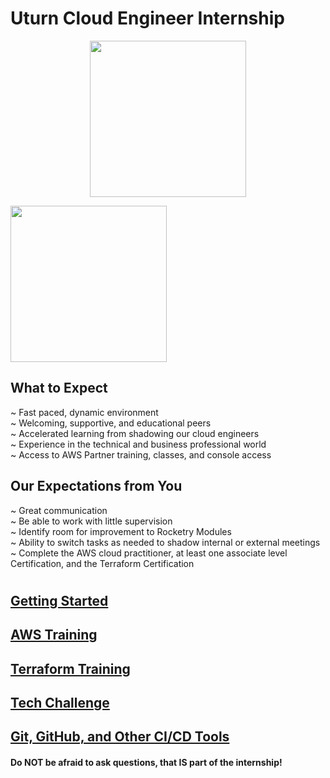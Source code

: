 <!-- ![forthebadge](https://forthebadge.com/images/badges/check-it-out.svg) -->
# Uturn Cloud Engineer Internship
<p align="center">
  <img src="https://media.giphy.com/media/zpXjSbBtrqyCUSTThL/giphy.gif" width="250"/>
</p>
<img src="https://media.giphy.com/media/zpXjSbBtrqyCUSTThL/giphy.gif" width="250"/>

## What to Expect
~ Fast paced, dynamic environment \
~ Welcoming, supportive, and educational peers \
~ Accelerated learning from shadowing our cloud engineers \
~ Experience in the technical and business professional world \
~ Access to AWS Partner training, classes, and console access
## Our Expectations from You
~ Great communication \
~ Be able to work with little supervision \
~ Identify room for improvement to Rocketry Modules \
~ Ability to switch tasks as needed to shadow internal or external meetings \
~ Complete the AWS cloud practitioner, at least one associate level Certification, and the Terraform Certification
#
## [Getting Started](Getting%20Started)
## [AWS Training](AWS%20Training)
## [Terraform Training](Terraform%20Training)
## [Tech Challenge](Tech%20Challenge)
## [Git, GitHub, and Other CI/CD Tools](Git)

#### Do NOT be afraid to ask questions, that IS part of the internship!
